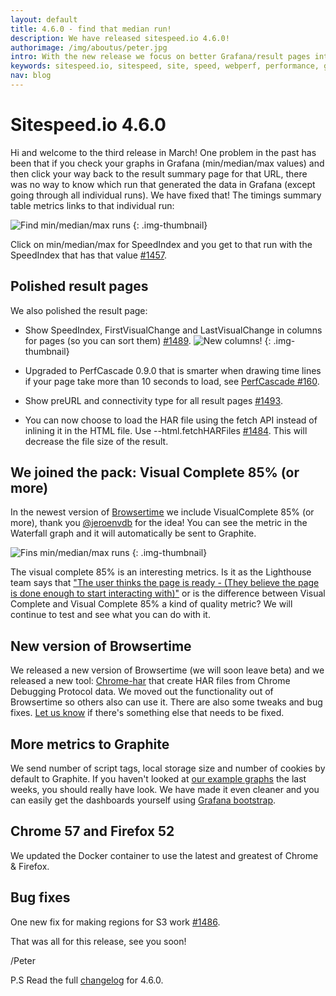 ```yaml
---
layout: default
title: 4.6.0 - find that median run!
description: We have released sitespeed.io 4.6.0!
authorimage: /img/aboutus/peter.jpg
intro: With the new release we focus on better Grafana/result pages integration and new versions of Firefox and Chrome.
keywords: sitespeed.io, sitespeed, site, speed, webperf, performance, grafana
nav: blog
---
```


# Sitespeed.io 4.6.0
Hi and welcome to the third release in March! One problem in the past has been that if you check your graphs in Grafana (min/median/max values) and then click your way back to the result summary page for that URL, there was no way to know which run that generated the data in Grafana (except going through all individual runs). We have fixed that! The timings summary table metrics links to that individual run:

![Find min/median/max runs]({{site.baseurl}}/img/summarylinks.png)
{: .img-thumbnail}

Click on min/median/max for SpeedIndex and you get to that run with the SpeedIndex that has that value
[#1457](https://github.com/sitespeedio/sitespeed.io/issues/1457).

## Polished result pages
We also polished the result page:

* Show SpeedIndex, FirstVisualChange and LastVisualChange in columns for pages (so you can sort them) [#1489](https://github.com/sitespeedio/sitespeed.io/issues/1489).
![New columns!]({{site.baseurl}}/img/page-columns.png)
{: .img-thumbnail}

* Upgraded to PerfCascade 0.9.0 that is smarter when drawing time lines if your page take more than 10 seconds to load, see [PerfCascade #160](https://github.com/micmro/PerfCascade/issues/160).
* Show preURL and connectivity type for all result pages [#1493](https://github.com/sitespeedio/sitespeed.io/issues/1494).
* You can now choose to load the HAR file using the fetch API instead of inlining it in the HTML file. Use --html.fetchHARFiles [#1484](https://github.com/sitespeedio/sitespeed.io/pull/1484). This will decrease the file size of the result.

## We joined the pack: Visual Complete 85% (or more)
In the newest version of [Browsertime](https://github.com/sitespeedio/browsertime) we include VisualComplete 85% (or more), thank you [@jeroenvdb](https://github.com/JeroenVdb) for the idea! You can see the metric in the Waterfall graph and it will automatically be sent to Graphite.

![Fins min/median/max runs]({{site.baseurl}}/img/visualcomplete85.png)
{: .img-thumbnail}

The visual complete 85% is an interesting metrics. Is it as the Lighthouse team says that ["The user thinks the page is ready - (They believe the page is done enough to start interacting with)"](https://github.com/GoogleChrome/lighthouse/blob/b5afd60e3b1a0ef109b81c31a7d0c751cc91480d/lighthouse-core/audits/time-to-interactive.js#L44-L48) or is the difference between Visual Complete and Visual Complete 85% a kind of quality metric? We will continue to test and see what you can do with it.

## New version of Browsertime
We released a new version of Browsertime (we will soon leave beta) and we released a new tool: [Chrome-har](https://github.com/sitespeedio/chrome-har) that create HAR files from Chrome Debugging Protocol data. We moved out the functionality out of Browsertime so others also can use it. There are also some tweaks and bug fixes. [Let us know](https://github.com/sitespeedio/chrome-har/issues/new) if there's something else that needs to be fixed.

## More metrics to Graphite
We send number of script tags, local storage size and number of cookies by default to Graphite. If you haven't looked at [our example graphs](https://dashboard.sitespeed.io/dashboard/db/page-summary?orgId=1) the last weeks, you should really have look. We have made it even cleaner and you can easily get the dashboards yourself using [Grafana bootstrap](https://hub.docker.com/r/sitespeedio/grafana-bootstrap/).

## Chrome 57 and Firefox 52
We updated the Docker container to use the latest and greatest of Chrome & Firefox.

## Bug fixes
One new fix for making regions for S3 work [#1486](https://github.com/sitespeedio/sitespeed.io/issues/1486).

That was all for this release, see you soon!

/Peter

P.S Read the full [changelog](https://github.com/sitespeedio/sitespeed.io/blob/master/CHANGELOG.md) for 4.6.0.

